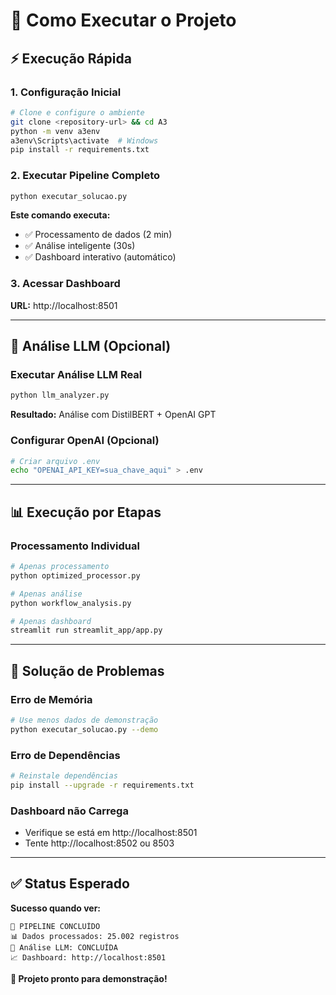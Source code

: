 # 🚀 Como Executar o Projeto

## ⚡ Execução Rápida

### 1. Configuração Inicial
```bash
# Clone e configure o ambiente
git clone <repository-url> && cd A3
python -m venv a3env
a3env\Scripts\activate  # Windows
pip install -r requirements.txt
```

### 2. Executar Pipeline Completo
```bash
python executar_solucao.py
```

**Este comando executa:**
- ✅ Processamento de dados (2 min)
- ✅ Análise inteligente (30s) 
- ✅ Dashboard interativo (automático)

### 3. Acessar Dashboard
**URL:** http://localhost:8501

---

## 🧠 Análise LLM (Opcional)

### Executar Análise LLM Real
```bash
python llm_analyzer.py
```
**Resultado:** Análise com DistilBERT + OpenAI GPT

### Configurar OpenAI (Opcional)
```bash
# Criar arquivo .env
echo "OPENAI_API_KEY=sua_chave_aqui" > .env
```

---

## 📊 Execução por Etapas

### Processamento Individual
```bash
# Apenas processamento
python optimized_processor.py

# Apenas análise
python workflow_analysis.py

# Apenas dashboard
streamlit run streamlit_app/app.py
```

---

## 🔧 Solução de Problemas

### Erro de Memória
```bash
# Use menos dados de demonstração
python executar_solucao.py --demo
```

### Erro de Dependências
```bash
# Reinstale dependências
pip install --upgrade -r requirements.txt
```

### Dashboard não Carrega
- Verifique se está em http://localhost:8501
- Tente http://localhost:8502 ou 8503

---

## ✅ Status Esperado

**Sucesso quando ver:**
```
🎯 PIPELINE CONCLUÍDO
📊 Dados processados: 25.002 registros
🧠 Análise LLM: CONCLUÍDA
📈 Dashboard: http://localhost:8501
```

**🎉 Projeto pronto para demonstração!** 